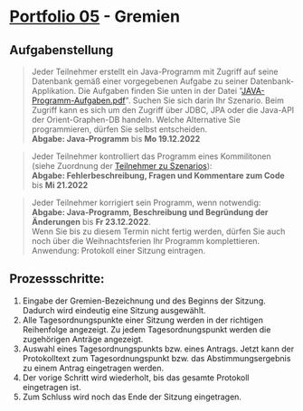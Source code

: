 # [Portfolio 05](https://elearning.rwu.de/mod/assign/view.php?id=49602) - Gremien
## Aufgabenstellung
> Jeder Teilnehmer erstellt ein Java-Programm mit Zugriff auf seine Datenbank gemäß einer vorgegebenen Aufgabe zu seiner Datenbank-Applikation. Die Aufgaben finden Sie unten in der Datei "[JAVA-Programm-Aufgaben.pdf](https://elearning.rwu.de/pluginfile.php/98269/mod_assign/introattachment/0/JAVA-Programm-Aufgaben.pdf?forcedownload=1)". Suchen Sie sich darin Ihr Szenario. Beim Zugriff kann es sich um den Zugriff über JDBC, JPA oder die Java-API der Orient-Graphen-DB handeln. Welche Alternative Sie programmieren, dürfen Sie selbst entscheiden.  
**Abgabe: Java-Programm** bis **Mo 19.12.2022**

> Jeder Teilnehmer kontrolliert das Programm eines Kommilitonen (siehe Zuordnung der [Teilnehmer zu Szenarios](https://elearning.rwu.de/pluginfile.php/119801/mod_resource/content/38/DABS-Teilnehmer-Szenario-Account-2022w.pdf)):  
**Abgabe: Fehlerbeschreibung, Fragen und Kommentare zum Code** bis **Mi 21.2022**

> Jeder Teilnehmer korrigiert sein Programm, wenn notwendig:  
**Abgabe: Java-Programm, Beschreibung und Begründung der Änderungen** bis **Fr 23.12.2022**.  
Wenn Sie bis zu diesem Termin nicht fertig werden, dürfen Sie auch noch über die Weihnachtsferien Ihr Programm komplettieren.
Anwendung: Protokoll einer Sitzung eintragen.

## Prozessschritte:
1. Eingabe der Gremien-Bezeichnung und des Beginns der Sitzung. Dadurch wird eindeutig eine Sitzung ausgewählt.
2. Alle Tagesordnungspunkte einer Sitzung werden in der richtigen Reihenfolge angezeigt. Zu jedem Tagesordnungspunkt werden die zugehörigen Anträge angezeigt.
3. Auswahl eines Tagesordnungspunkts bzw. eines Antrags. Jetzt kann der Protokolltext zum Tagesordnungspunkt bzw. das Abstimmungsergebnis zu einem Antrag eingetragen werden.
4. Der vorige Schritt wird wiederholt, bis das gesamte Protokoll eingetragen ist.
5. Zum Schluss wird noch das Ende der Sitzung eingetragen.